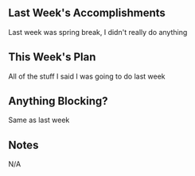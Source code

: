 ## Last Week's Accomplishments

Last week was spring break, I didn't really do anything

## This Week's Plan

All of the stuff I said I was going to do last week

## Anything Blocking?

Same as last week

## Notes

N/A
